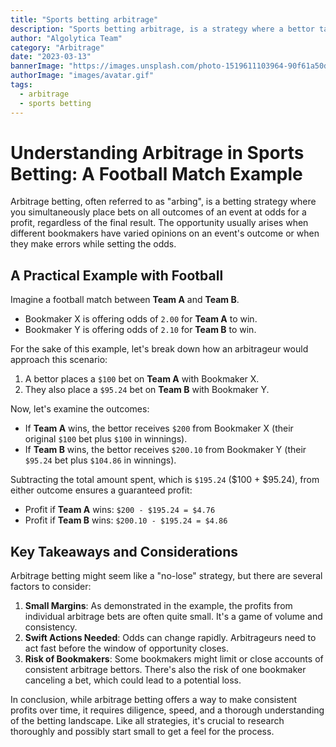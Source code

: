 ```yaml
---
title: "Sports betting arbitrage"
description: "Sports betting arbitrage, is a strategy where a bettor takes advantage of differences in the odds offered by different bookmakers for a profit."
author: "Algolytica Team"
category: "Arbitrage"
date: "2023-03-13"
bannerImage: "https://images.unsplash.com/photo-1519611103964-90f61a50d3e6?ixlib=rb-4.0.3&ixid=MnwxMjA3fDB8MHxwaG90by1wYWdlfHx8fGVufDB8fHx8&auto=format&fit=crop&w=1168&q=80"
authorImage: "images/avatar.gif"
tags:
  - arbitrage
  - sports betting
---
```


# Understanding Arbitrage in Sports Betting: A Football Match Example

Arbitrage betting, often referred to as "arbing", is a betting strategy where you simultaneously place bets on all outcomes of an event at odds for a profit, regardless of the final result. The opportunity usually arises when different bookmakers have varied opinions on an event's outcome or when they make errors while setting the odds.

## A Practical Example with Football

Imagine a football match between **Team A** and **Team B**.

- Bookmaker X is offering odds of `2.00` for **Team A** to win.
- Bookmaker Y is offering odds of `2.10` for **Team B** to win.

For the sake of this example, let's break down how an arbitrageur would approach this scenario:

1. A bettor places a `$100` bet on **Team A** with Bookmaker X.
2. They also place a `$95.24` bet on **Team B** with Bookmaker Y.

Now, let's examine the outcomes:

- If **Team A** wins, the bettor receives `$200` from Bookmaker X (their original `$100` bet plus `$100` in winnings).
- If **Team B** wins, the bettor receives `$200.10` from Bookmaker Y (their `$95.24` bet plus `$104.86` in winnings).

Subtracting the total amount spent, which is `$195.24` ($100 + $95.24), from either outcome ensures a guaranteed profit:

- Profit if **Team A** wins: `$200 - $195.24 = $4.76`
- Profit if **Team B** wins: `$200.10 - $195.24 = $4.86`

## Key Takeaways and Considerations

Arbitrage betting might seem like a "no-lose" strategy, but there are several factors to consider:

1. **Small Margins**: As demonstrated in the example, the profits from individual arbitrage bets are often quite small. It's a game of volume and consistency.
2. **Swift Actions Needed**: Odds can change rapidly. Arbitrageurs need to act fast before the window of opportunity closes.
3. **Risk of Bookmakers**: Some bookmakers might limit or close accounts of consistent arbitrage bettors. There's also the risk of one bookmaker canceling a bet, which could lead to a potential loss.

In conclusion, while arbitrage betting offers a way to make consistent profits over time, it requires diligence, speed, and a thorough understanding of the betting landscape. Like all strategies, it's crucial to research thoroughly and possibly start small to get a feel for the process.
